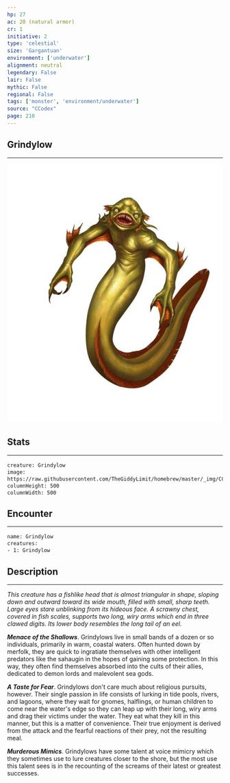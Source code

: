 ```yaml
---
hp: 27
ac: 20 (natural armor)
cr: 1
initiative: 2
type: 'celestial'    
size: 'Gargantuan'
environment: ['underwater']
alignment: neutral
legendary: False
lair: False
mythic: False
regional: False
tags: ['monster', 'environment/underwater']
source: "CCodex"
page: 210
---
```


## Grindylow
---

![|600](https://raw.githubusercontent.com/TheGiddyLimit/homebrew/master/_img/CCodex/grindylow.jpg)

## Stats
---

```statblock
creature: Grindylow
image: https://raw.githubusercontent.com/TheGiddyLimit/homebrew/master/_img/CCodex/grindylow_token.png
columnHeight: 500
columnWidth: 500
```

## Encounter
---

```encounter-table
name: Grindylow
creatures:
- 1: Grindylow
```

## Description
---
_This creature has a fishlike head that is almost triangular in shape, sloping down and outward toward its wide mouth, filled with small, sharp teeth. Large eyes stare unblinking from its hideous face. A scrawny chest, covered in fish scales, supports two long, wiry arms which end in three clawed digits. Its lower body resembles the long tail of an eel._

**_Menace of the Shallows_**. Grindylows live in small bands of a dozen or so individuals, primarily in warm, coastal waters. Often hunted down by merfolk, they are quick to ingratiate themselves with other intelligent predators like the sahaugin in the hopes of gaining some protection. In this way, they often find themselves absorbed into the cults of their allies, dedicated to demon lords and malevolent sea gods.


**_A Taste for Fear_**. Grindylows don't care much about religious pursuits, however. Their single passion in life consists of lurking in tide pools, rivers, and lagoons, where they wait for gnomes, halflings, or human children to come near the water's edge so they can leap up with their long, wiry arms and drag their victims under the water. They eat what they kill in this manner, but this is a matter of convenience. Their true enjoyment is derived from the attack and the fearful reactions of their prey, not the resulting meal.


**_Murderous Mimics_**. Grindylows have some talent at voice mimicry which they sometimes use to lure creatures closer to the shore, but the most use this talent sees is in the recounting of the screams of their latest or greatest successes.






